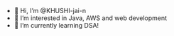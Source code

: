 - 👋 Hi, I’m @KHUSHI-jai-n
- 👀 I’m interested in Java, AWS and web development
- 🌱 I’m currently learning DSA!


<!---
KHUSHI-jai-n/KHUSHI-jai-n is a ✨ special ✨ repository because its `README.md` (this file) appears on your GitHub profile.
You can click the Preview link to take a look at your changes.
--->
